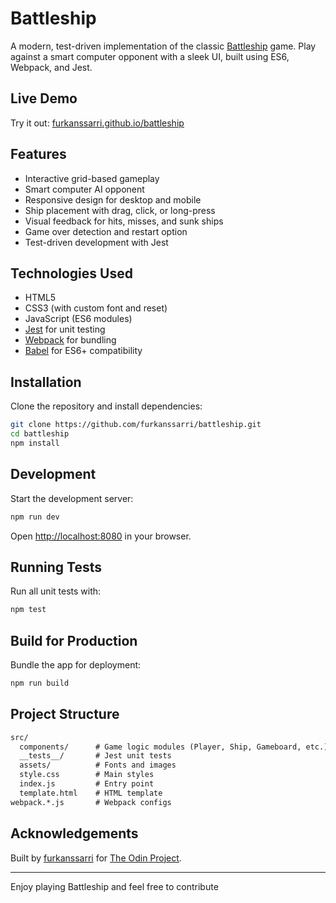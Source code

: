 # Battleship

A modern, test-driven implementation of the classic [Battleship](<https://en.wikipedia.org/wiki/Battleship_(game)>) game. Play against a smart computer opponent with a sleek UI, built using ES6, Webpack, and Jest.

## Live Demo

Try it out: [furkanssarri.github.io/battleship](https://furkanssarri.github.io/battleship/)

## Features

-  Interactive grid-based gameplay
-  Smart computer AI opponent
-  Responsive design for desktop and mobile
-  Ship placement with drag, click, or long-press
-  Visual feedback for hits, misses, and sunk ships
-  Game over detection and restart option
-  Test-driven development with Jest

## Technologies Used

-  HTML5
-  CSS3 (with custom font and reset)
-  JavaScript (ES6 modules)
-  [Jest](https://jestjs.io/) for unit testing
-  [Webpack](https://webpack.js.org/) for bundling
-  [Babel](https://babeljs.io/) for ES6+ compatibility

## Installation

Clone the repository and install dependencies:

```bash
git clone https://github.com/furkanssarri/battleship.git
cd battleship
npm install
```

## Development

Start the development server:

```bash
npm run dev
```

Open [http://localhost:8080](http://localhost:8080) in your browser.

## Running Tests

Run all unit tests with:

```bash
npm test
```

## Build for Production

Bundle the app for deployment:

```bash
npm run build
```

## Project Structure

```txt
src/
  components/      # Game logic modules (Player, Ship, Gameboard, etc.)
  __tests__/       # Jest unit tests
  assets/          # Fonts and images
  style.css        # Main styles
  index.js         # Entry point
  template.html    # HTML template
webpack.*.js       # Webpack configs
```

## Acknowledgements

Built by [furkanssarri](https://github.com/furkanssarri) for [The Odin Project](https://www.theodinproject.com/).

---

Enjoy playing Battleship and feel free to contribute
